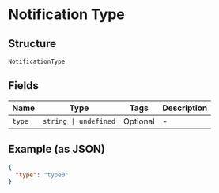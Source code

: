 
# Notification Type

## Structure

`NotificationType`

## Fields

| Name | Type | Tags | Description |
|  --- | --- | --- | --- |
| `type` | `string \| undefined` | Optional | - |

## Example (as JSON)

```json
{
  "type": "type0"
}
```

